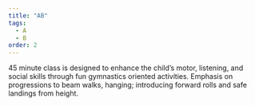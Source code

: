 ```yaml
---
title: "AB"
tags: 
  - A
  - B
order: 2
---
```


45 minute class is designed to enhance the child’s motor, listening, and social skills through fun gymnastics oriented activities. Emphasis on progressions to beam walks, hanging; introducing forward rolls and safe landings from height.
